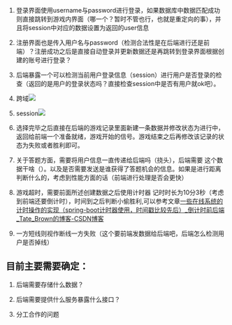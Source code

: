 1. 登录界面使用username与password进行登录，如果数据库中数据匹配成功则直接跳转到游戏内界面（哪一个？暂时不管也行，也就是重定向的事），并且将session中对应的数据设置为返回的user信息

2. 注册界面也是传入用户名与password（检测合法性是在后端进行还是前端）？注册成功之后是直接自动登录并更新数据还是再跳转到登录界面根据创建的账号进行登录？

3. 后端暴露一个可以检测当前用户登录信息（session）进行用户是否登录的检查（返回的是用户的登录状态吗？直接检查session中是否有用户就ok吧）。

4. 跨域![](C:\Users\ASUS\AppData\Roaming\marktext\images\2023-05-24-19-03-54-image.png)

5. session![](C:\Users\ASUS\AppData\Roaming\marktext\images\2023-05-24-19-10-02-image.png)

6. 选择完毕之后直接在后端的游戏记录里面新建一条数据并修改状态为进行中，返回给前端一个准备就绪，游戏开始的信号。游戏结束之后再修改该记录的状态为失败或者胜利即可。

7. 关于答题方面，需要将用户信息一直传递给后端吗（挠头），后端需要 这个数据干啥（）。以及是否需要发送是谁获得了答题机会的信息。如果是进行距离判断什么的，考虑到性能方面的话（前端进行处理是否会更快）

8. 游戏超时，需要前面所述创建数据之后使用计时器 记时时长为10分3秒（考虑到前端还要倒计时），时间到之后判断小偷胜利,可以参考文章[一些在线系统的计时操作的实现（spring-boot计时器使用，时间戳比较先后）_倒计时前后端_Tate_Brown的博客-CSDN博客](https://blog.csdn.net/TateBrwonJava/article/details/80902584)

9. 一方短线则视作断线一方失败（这个要前端发数据给后端吧，后端怎么检测用户是否掉线）

## 目前主要需要确定：

1. 后端需要存储什么数据？

2. 后端需要提供什么服务暴露什么接口？

3. 分工合作的问题
